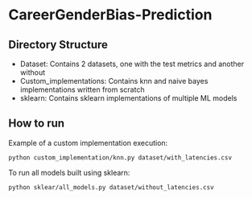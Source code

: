 # CareerGenderBias-Prediction

## Directory Structure
- Dataset: Contains 2 datasets, one with the test metrics and another without
- Custom_implementations: Contains knn and naive bayes implementations written from scratch
- sklearn: Contains sklearn implementations of multiple ML models

## How to run
Example of a custom implementation execution:
```
python custom_implementation/knn.py dataset/with_latencies.csv
```

To run all models built using sklearn:
```
python sklear/all_models.py dataset/without_latencies.csv
```
